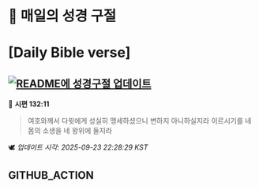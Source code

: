 # 🙏 매일의 성경 구절
# [Daily Bible verse]
## [![README에 성경구절 업데이트](https://github.com/DONGSUKA/first_test/actions/workflows/update-readme-bible.yml/badge.svg)](https://github.com/DONGSUKA/first_test/actions/workflows/update-readme-bible.yml)
<!-- START_BIBLE_VERSE -->
📖 **시편 132:11**
> 여호와께서 다윗에게 성실히 맹세하셨으니 변하지 아니하실지라 이르시기를 네 몸의 소생을 네 왕위에 둘지라

🕊️ _업데이트 시각: 2025-09-23 22:28:29 KST_
  <!-- END_BIBLE_VERSE -->
## GITHUB_ACTION
